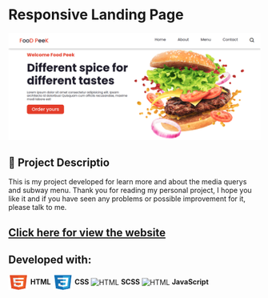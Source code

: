 # Responsive Landing Page
 
![](./assets/img/img-website-desktop.png)



## :memo: Project Descriptio

This is my  project  developed for learn more and about the media querys and subway menu. Thank you for reading my personal project, I hope you like it and if you have seen any problems or possible improvement for it, please talk to me. 

## [Click here for view the website](https://matheusfeliperuiz.github.io/Product-Preview-Card-Component/)

##  Developed with: 

<img align="center" alt="HTML" height="30" width="40" src="https://raw.githubusercontent.com/devicons/devicon/master/icons/html5/html5-original.svg"> <strong> HTML</strong>
<img align="center" alt="CSS" height="30" width="40" src="https://raw.githubusercontent.com/devicons/devicon/master/icons/css3/css3-original.svg"> <strong>CSS</strong>
<img align="center" alt="HTML" height="30" width="40" src="https://cdn.jsdelivr.net/gh/devicons/devicon/icons/sass/sass-original.svg" /> <strong>SCSS</strong>
<img align="center" alt="HTML" height="30" width="40" src="https://cdn.jsdelivr.net/gh/devicons/devicon/icons/javascript/javascript-original.svg" /> <strong>JavaScript</strong>

          